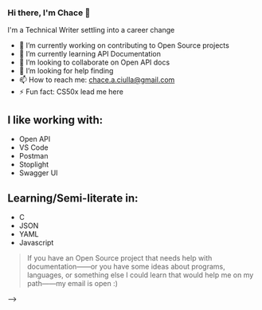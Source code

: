 ### Hi there, I'm Chace 👋

I'm a Technical Writer settling into a career change

- 🔭 I’m currently working on contributing to Open Source projects
- 🌱 I’m currently learning API Documentation
- 👯 I’m looking to collaborate on Open API docs
- 🤔 I’m looking for help finding 
- 📫 How to reach me: chace.a.ciulla@gmail.com
- ⚡ Fun fact: CS50x lead me here

## I like working with: 
- Open API
- VS Code
- Postman
- Stoplight
- Swagger UI

## Learning/Semi-literate in:
- C
- JSON
- YAML
- Javascript

> If you have an Open Source project that needs help with documentation——or you have some ideas about programs, languages, or something else I could learn that would help me on my path——my email is open :)

-->
